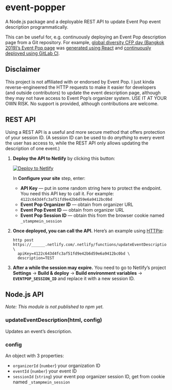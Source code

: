# event-popper

A Node.js package and a deployable REST API to update Event Pop event
description programmatically.

This can be useful for, e.g. continuously deploying an Event Pop description
page from a Git repository. For example,
[global diversity CFP day (Bangkok 2019)’s Event Pop page](https://www.eventpop.me/e/5302-global-diversity-cfp-day-bangkok-2019)
was
[generated using React](https://gitlab.com/dtinth/gdcd-2019-bangkok/blob/master/EventPop-Description.html)
and
[continuously deployed using GitLab CI](https://gitlab.com/dtinth/gdcd-2019-bangkok/blob/master/.gitlab-ci.yml).

## Disclaimer

This project is not affiliated with or endorsed by Event Pop. I just kinda
reverse-engineered the HTTP requests to make it easier for developers (and
outside contributors) to update the event description page, although they may
not have access to Event Pop’s organizer system. USE IT AT YOUR OWN RISK. No
support is provided, although contributions are welcome.

## REST API

Using a REST API is a useful and more secure method that offers protection of
your session ID. (A session ID can be used to do _anything_ to every event the
user has access to, while the REST API only allows updating the description of
one event.)

1. **Deploy the API to Netlify** by clicking this button:

   [![Deploy to Netlify](https://www.netlify.com/img/deploy/button.svg)](https://app.netlify.com/start/deploy?repository=https://github.com/dtinth/event-popper)

   In **Configure your site** step, enter:

   - **API Key** — put in some random string here to protect the endpoint. You
     need this API key to call it. For example:
     `4122c643d4fc3af51fd9e42b6d59e6a9412bc0bd`
   - **Event Pop Organizer ID** — obtain from organizer URL
   - **Event Pop Event ID** — obtain from organizer URL
   - **Event Pop Session ID** — obtain this from the browser cookie named
     `_stampmein_session`

2. **Once deployed, you can call the API.** Here’s an example using
   [HTTPie](https://httpie.org/):

   ```
   http post https://______.netlify.com/.netlify/functions/updateEventDescription \
     apiKey=4122c643d4fc3af51fd9e42b6d59e6a9412bc0bd \
     description=TEST
   ```

3. **After a while the session may expire.** You need to go to Netlify’s project
   **Settings** &rarr; **Build & deploy** &rarr; **Build environment variables**
   &rarr; **`EVENTPOP_SESSION_ID`** and replace it with a new session ID.

## Node.js API

_Note: This module is not published to npm yet._

### updateEventDescription(html, config)

Updates an event’s description.

### config

An object with 3 properties:

- `organizerId` (`number`) your organization ID
- `eventId` (`number`) your event ID
- `sessionId` (`string`) your event pop organizer session ID, get from cookie
  named `_stampmein_session`
